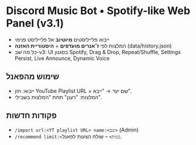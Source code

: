 # Discord Music Bot • Spotify-like Web Panel (v3.1)
- ייבוא פלייליסטים **מיוטיוב** אל פלייליסט פנימי
- המלצות לפי **ז׳אנרים מועדפים** + **היסטוריית האזנה** (data/history.json)
- כל מה שב-v3: UI בסגנון Spotify, Drag & Drop, Repeat/Shuffle, Settings Persist, Live Announce, Dynamic Voice

## שימוש מהפאנל
- ייבוא: הזן YouTube Playlist URL + שם יעד → "ייבא".
- המלצות: "רענן" תחת "המלצות בשבילי".

## פקודות חדשות
- `/import url:<YT playlist URL> name:<שם>` (Admin)
- `/recommend limit:<כמות>` – שולח הצעות לפאנל.
